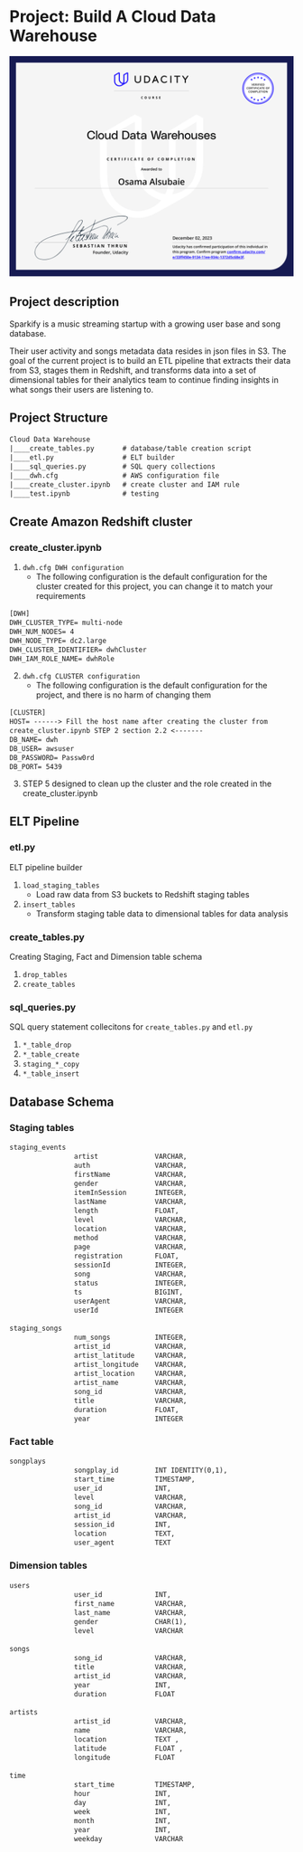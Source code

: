 # Project: Build A Cloud Data Warehouse

<img src="img/Cloud Data Warehouses.png" alt="Nanodegree Image" width="1000" >

## Project description

Sparkify is a music streaming startup with a growing user base and song database.

Their user activity and songs metadata data resides in json files in S3. The goal of the current project is to build an ETL pipeline that extracts their data from S3, stages them in Redshift, and transforms data into a set of dimensional tables for their analytics team to continue finding insights in what songs their users are listening to.


## Project Structure

```
Cloud Data Warehouse
|____create_tables.py       # database/table creation script 
|____etl.py                 # ELT builder
|____sql_queries.py         # SQL query collections
|____dwh.cfg                # AWS configuration file
|____create_cluster.ipynb   # create cluster and IAM rule 
|____test.ipynb             # testing
```

## Create Amazon Redshift cluster
### create_cluster.ipynb


1. `dwh.cfg DWH configuration`
    * The following configuration is the default configuration for the cluster created for this project, you can change it to match your requirements

```
[DWH] 
DWH_CLUSTER_TYPE= multi-node
DWH_NUM_NODES= 4
DWH_NODE_TYPE= dc2.large
DWH_CLUSTER_IDENTIFIER= dwhCluster
DWH_IAM_ROLE_NAME= dwhRole
```
2. `dwh.cfg CLUSTER configuration`
    * The following configuration is the default configuration for the project, and there is no harm of changing them

```
[CLUSTER]
HOST= ------> Fill the host name after creating the cluster from  create_cluster.ipynb STEP 2 section 2.2 <-------
DB_NAME= dwh
DB_USER= awsuser
DB_PASSWORD= Passw0rd
DB_PORT= 5439
```

3. STEP 5 designed to clean up the cluster and the role created in the create_cluster.ipynb



## ELT Pipeline
### etl.py
ELT pipeline builder

1. `load_staging_tables`
	* Load raw data from S3 buckets to Redshift staging tables
2. `insert_tables`
	* Transform staging table data to dimensional tables for data analysis

### create_tables.py
Creating Staging, Fact and Dimension table schema

1. `drop_tables`
2. `create_tables`

### sql_queries.py
SQL query statement collecitons for `create_tables.py` and `etl.py`

1. `*_table_drop`
2. `*_table_create`
3. `staging_*_copy`
3. `*_table_insert`


## Database Schema
### Staging tables
```
staging_events
                artist              VARCHAR,
                auth                VARCHAR,
                firstName           VARCHAR,
                gender              VARCHAR,
                itemInSession       INTEGER,
                lastName            VARCHAR,
                length              FLOAT,
                level               VARCHAR,
                location            VARCHAR,
                method              VARCHAR,
                page                VARCHAR,
                registration        FLOAT,
                sessionId           INTEGER,
                song                VARCHAR,
                status              INTEGER,
                ts                  BIGINT,
                userAgent           VARCHAR,
                userId              INTEGER

staging_songs
                num_songs           INTEGER,
                artist_id           VARCHAR,
                artist_latitude     VARCHAR,
                artist_longitude    VARCHAR,
                artist_location     VARCHAR,
                artist_name         VARCHAR,
                song_id             VARCHAR,
                title               VARCHAR,
                duration            FLOAT,
                year                INTEGER
```

### Fact table
```
songplays
                songplay_id         INT IDENTITY(0,1),
                start_time          TIMESTAMP,
                user_id             INT,
                level               VARCHAR,
                song_id             VARCHAR,
                artist_id           VARCHAR,
                session_id          INT,
                location            TEXT,
                user_agent          TEXT
```

### Dimension tables
```
users
                user_id             INT,
                first_name          VARCHAR,
                last_name           VARCHAR,
                gender              CHAR(1),
                level               VARCHAR

songs
                song_id             VARCHAR,
                title               VARCHAR,
                artist_id           VARCHAR,
                year                INT,
                duration            FLOAT

artists
                artist_id           VARCHAR,
                name                VARCHAR,
                location            TEXT ,
                latitude            FLOAT ,
                longitude           FLOAT

time
                start_time          TIMESTAMP,
                hour                INT,
                day                 INT,
                week                INT,
                month               INT,
                year                INT,
                weekday             VARCHAR
```
